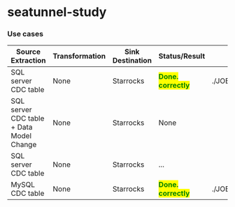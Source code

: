 # seatunnel-study

### **Use cases**
|Source Extraction|Transformation|Sink Destination|Status/Result|Reference
|--|--|--|--|--|
|SQL server CDC table|None|Starrocks|<mark style="color: green"> **Done. correctly** </span>| ./JOBS/mssql_starrocks/inventory.INV.orders__ODS.yaml
|SQL server CDC table + Data Model Change|None|Starrocks|None||
|SQL server CDC table|None|Starrocks|...||
|MySQL CDC table|None|Starrocks|<mark style="color: green"> **Done. correctly** </span>| ./JOBS/mysql_starrocks/inventory.my_orders__ODS.yaml